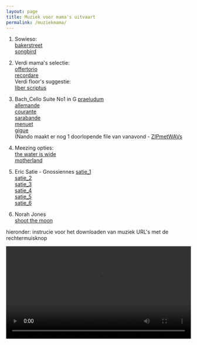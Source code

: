 ```yaml
---
layout: page
title: Muziek voor mama's uitvaart
permalink: /muziekmama/
---
```


1) Sowieso:  
[bakerstreet](https://prisse.net/muziekmama/bakerstreet.mp3)  
[songbird](https://prisse.net/muziekmama/songbird.mp3)

2) Verdi mama's selectie:  
[offertorio](https://prisse.net/muziekmama/offertorio.mp3)  
[recordare](https://prisse.net/muziekmama/recordare.mp3)  
Verdi floor's suggestie:  
[liber scriptus](https://prisse.net/muziekmama/liberscriptus.mp3)  

3) Bach_Cello Suite No1 in G
[praeludum](https://prisse.net/muziekmama/praeludum.mp3)   
[allemande](https://prisse.net/muziekmama/allemande.mp3)  
[courante](https://prisse.net/muziekmama/courante.mp3)  
[sarabande](https://prisse.net/muziekmama/sarabande.mp3)  
[menuet](https://prisse.net/muziekmama/menuet.mp3)  
[gigue](https://prisse.net/muziekmama/gigue.mp3)  
(Nando maakt er nog 1 doorlopende file van vanavond - [ZIPmetWAVs](https://prisse.nl/muziekmama/Suites_1_in_G.zip)

4) Meezing opties:   
[the water is wide](https://prisse.net/muziekmama/thewateriswide.mp3)  
[motherland](https://prisse.net/muziekmama/motherland.mp3)  

5) Eric Satie - Gnossiennes
[satie_1](https://prisse.net/muziekmama/satie_01.mp3)  
[satie_2](https://prisse.net/muziekmama/satie_02.mp3)  
[satie_3](https://prisse.net/muziekmama/satie_03.mp3)  
[satie_4](https://prisse.net/muziekmama/satie_04.mp3)  
[satie_5](https://prisse.net/muziekmama/satie_05.mp3)  
[satie_6](https://prisse.net/muziekmama/satie_06.mp3)  

6) Norah Jones  
[shoot the moon](https://prisse.net/muziekmama/shootthemoon.mp3)  


hieronder: instrucie voor het downloaden van muziek URL's met de rechtermuisknop

<video style="width:100%" controls>
 <source src="https://prisse.net/muziekmama/rechtermuisknop.mp4">
</video>
